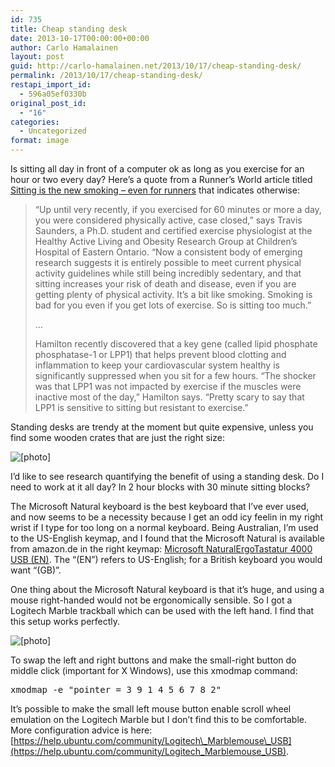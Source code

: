 ```yaml
---
id: 735
title: Cheap standing desk
date: 2013-10-17T00:00:00+00:00
author: Carlo Hamalainen
layout: post
guid: http://carlo-hamalainen.net/2013/10/17/cheap-standing-desk/
permalink: /2013/10/17/cheap-standing-desk/
restapi_import_id:
  - 596a05ef0330b
original_post_id:
  - "16"
categories:
  - Uncategorized
format: image
---
```

Is sitting all day in front of a computer ok as long as you exercise for an hour or two every day? Here&#8217;s a quote from a Runner&#8217;s World article titled [Sitting is the new smoking &#8211; even for runners](http://www.runnersworld.com/health/sitting-is-the-new-smoking-even-for-runners?page=single) that indicates otherwise:

> &#8220;Up until very recently, if you exercised for 60 minutes or more a day, you were considered physically active, case closed,&#8221; says Travis Saunders, a Ph.D. student and certified exercise physiologist at the Healthy Active Living and Obesity Research Group at Children&#8217;s Hospital of Eastern Ontario. &#8220;Now a consistent body of emerging research suggests it is entirely possible to meet current physical activity guidelines while still being incredibly sedentary, and that sitting increases your risk of death and disease, even if you are getting plenty of physical activity. It&#8217;s a bit like smoking. Smoking is bad for you even if you get lots of exercise. So is sitting too much.&#8221;
> 
> &#8230; 
> 
> Hamilton recently discovered that a key gene (called lipid phosphate phosphatase-1 or LPP1) that helps prevent blood clotting and inflammation to keep your cardiovascular system healthy is significantly suppressed when you sit for a few hours. &#8220;The shocker was that LPP1 was not impacted by exercise if the muscles were inactive most of the day,&#8221; Hamilton says. &#8220;Pretty scary to say that LPP1 is sensitive to sitting but resistant to exercise.&#8221; 

Standing desks are trendy at the moment but quite expensive, unless you find some wooden crates that are just the right size: 

<img border="0" src="https://i2.wp.com/s3.amazonaws.com/carlo-hamalainen.net/oldblog/blogdata/medium/2013-10-15%2B%2B10-47-17.jpg?w=1100&#038;ssl=1" alt="[photo]" data-recalc-dims="1" /> 



I&#8217;d like to see research quantifying the benefit of using a standing desk. Do I need to work at it all day? In 2 hour blocks with 30 minute sitting blocks? 

The Microsoft Natural keyboard is the best keyboard that I&#8217;ve ever used, and now seems to be a necessity because I get an odd icy feelin in my right wrist if I type for too long on a normal keyboard. Being Australian, I&#8217;m used to the US-English keymap, and I found that the Microsoft Natural is available from amazon.de in the right keymap: [Microsoft NaturalErgoTastatur 4000 USB (EN)](http://www.amazon.de/Microsoft-NaturalErgoTastatur-4000-USB-EN/dp/B000H4WIFY/ref=sr_1_1?s=computers&ie=UTF8&qid=1381828393&sr=1-1&keywords=Microsoft+NaturalErgoTastatur+4000+USB+%28EN%29). The &#8220;(EN&#8221;) refers to US-English; for a British keyboard you would want &#8220;(GB)&#8221;. 

One thing about the Microsoft Natural keyboard is that it&#8217;s huge, and using a mouse right-handed would not be ergonomically sensible. So I got a Logitech Marble trackball which can be used with the left hand. I find that this setup works perfectly. 

<img border="0" src="https://i2.wp.com/s3.amazonaws.com/carlo-hamalainen.net/oldblog/blogdata/medium/2013-10-15%2B%2B10-47-26.jpg?w=1100&#038;ssl=1" alt="[photo]" data-recalc-dims="1" /> 



To swap the left and right buttons and make the small-right button do middle click (important for X Windows), use this xmodmap command: 

<pre>xmodmap -e "pointer = 3 9 1 4 5 6 7 8 2"
</pre>

It&#8217;s possible to make the small left mouse button enable scroll wheel emulation on the Logitech Marble but I don&#8217;t find this to be comfortable. More configuration advice is here: [https://help.ubuntu.com/community/Logitech\_Marblemouse\_USB](https://help.ubuntu.com/community/Logitech_Marblemouse_USB).
